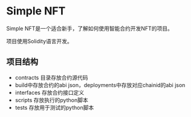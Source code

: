 # Simple NFT

Simple NFT是一个适合新手，了解如何使用智能合约开发NFT的项目。

项目使用Solidity语言开发。

## 项目结构

- contracts 目录存放合约源代码
- build中存放合约的abi json，deployments中存放对应chainid的abi json
- interfaces 存放合约接口定义
- scripts 存放执行的python脚本
- tests 存放用于测试的python脚本